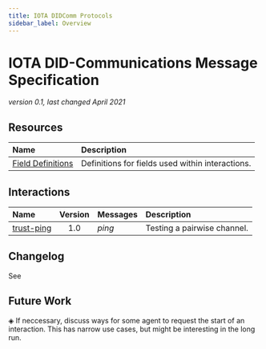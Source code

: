 ```yaml
---
title: IOTA DIDComm Protocols
sidebar_label: Overview
---
```


# IOTA DID-Communications Message Specification

*version 0.1, last changed April 2021*

## Resources

| Name | Description |
| :--- | :--- |
| [Field Definitions](Field_Definitions.md) | Definitions for fields used within interactions. |

## Interactions

| Name | Version | Messages | Description |
| :--- | :---: | :--- | :--- |
| [trust-ping](i_trust-ping.md) | 1.0 | *ping* | Testing a pairwise channel. |

## Changelog

See 

## Future Work

◈ If neccessary, discuss ways for some agent to request the start of an interaction. This has narrow use cases, but might be interesting in the long run.
